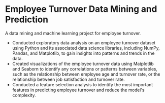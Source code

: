 # Employee Turnover Data Mining and Prediction
A data mining and machine learning project for employee turnover.

-	 Conducted exploratory data analysis on an employee turnover dataset using Python and its associated data science libraries, including NumPy, Pandas, and Matplotlib, to gain insights into patterns and trends in the data.
-	 Created visualizations of the employee turnover data using Matplotlib and Seaborn to identify any correlations or patterns between variables, such as the relationship between employee age and turnover rate, or the relationship between job satisfaction and turnover rate.
-	 Conducted a feature selection analysis to identify the most important features in predicting employee turnover and reduce the model's complexity.
